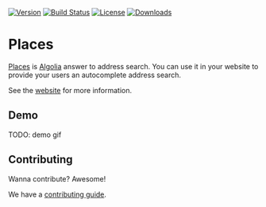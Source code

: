 [![Version][version-svg]][package-url] [![Build Status][travis-svg]][travis-url] [![License][license-image]][license-url] [![Downloads][downloads-image]][downloads-url]

# Places

[Places][places-website] is [Algolia][algolia-website] answer to address search. You can use it in your website to provide your users
an autocomplete address search.

See the [website][places-website] for more information.

## Demo

TODO: demo gif

## Contributing

Wanna contribute? Awesome!

We have a [contributing guide][contributing].

[version-svg]: https://img.shields.io/npm/v/places.js.svg?style=flat-square
[package-url]: https://npmjs.org/package/places.js
[travis-svg]: https://img.shields.io/travis/algolia/places/master.svg?style=flat-square
[travis-url]: https://travis-ci.org/algolia/places
[license-image]: http://img.shields.io/badge/license-MIT-green.svg?style=flat-square
[license-url]: LICENSE
[downloads-image]: https://img.shields.io/npm/dm/places.js.svg?style=flat-square
[downloads-url]: http://npm-stat.com/charts.html?package=places.js
[places-website]: https://community.algolia.com/places/?utm_medium=social-owned&utm_source=GitHub&utm_campaign=places%20repository
[algolia-website]: https://www.algolia.com/?utm_medium=social-owned&utm_source=GitHub&utm_campaign=places%20repository
[places-docs]: https://community.algolia.com/places/documentation/?utm_medium=social-owned&utm_source=GitHub&utm_campaign=places%20repository
[contributing]: CONTRIBUTING.md
